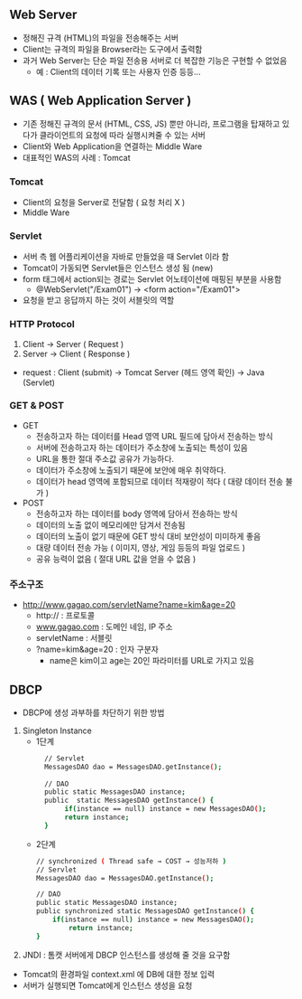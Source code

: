 ## Web Server
- 정해진 규격 (HTML)의 파일을 전송해주는 서버
- Client는 규격의 파일을 Browser라는 도구에서 출력함
- 과거 Web Server는 단순 파일 전송용 서버로 더 복잡한 기능은 구현할 수 없었음
    - 예 : Client의 데이터 기록 또는 사용자 인증 등등...

## WAS ( Web Application Server )
- 기존 정해진 규격의 문서 (HTML, CSS, JS) 뿐만 아니라, 프로그램을 탑재하고 있다가 클라이언트의 요청에 따라 실행시켜줄 수 있는 서버
- Client와 Web Application을 연결하는 Middle Ware
- 대표적인 WAS의 사례 : Tomcat

### Tomcat
- Client의 요청을 Server로 전달함 ( 요청 처리 X )
- Middle Ware

### Servlet
- 서버 측 웹 어플리케이션을 자바로 만들었을 때 Servlet 이라 함
- Tomcat이 가동되면 Servlet들은 인스턴스 생성 됨 (new)
- form 태그에서 action되는 경로는 Servlet 어노테이션에 매핑된 부분을 사용함
    - @WebServlet("/Exam01") → \<form action="/Exam01">
- 요청을 받고 응답까지 하는 것이 서블릿의 역할

### HTTP Protocol
1. Client → Server ( Request )
2. Server → Client ( Response )
- request : Client (submit) → Tomcat Server (헤드 영역 확인) → Java (Servlet)

### GET & POST
- GET
  - 전송하고자 하는 데이터를 Head 영역 URL 필드에 담아서 전송하는 방식
  - 서버에 전송하고자 하는 데이터가 주소창에 노출되는 특성이 있음
  - URL을 통한 절대 주소값 공유가 가능하다.
  - 데이터가 주소창에 노출되기 때문에 보안에 매우 취약하다.
  - 데이터가 head 영역에 포함되므로 데이터 적재량이 적다 ( 대량 데이터 전송 불가 )
- POST
  - 전송하고자 하는 데이터를 body 영역에 담아서 전송하는 방식
  - 데이터의 노출 없이 메모리에만 담겨서 전송됨
  - 데이터의 노출이 없기 때문에 GET 방식 대비 보안성이 미미하게 좋음
  - 대량 데이터 전송 가능 ( 이미지, 영상, 게임 등등의 파일 업로드 )
  - 공유 능력이 없음 ( 절대 URL 값을 얻을 수 없음 )


### 주소구조
- http://www.gagao.com/servletName?name=kim&age=20
  - http:// : 프로토콜
  - www.gagao.com : 도메인 네임, IP 주소
  - servletName : 서블릿
  - ?name=kim&age=20 : 인자 구분자
    - name은 kim이고 age는 20인 파라미터를 URL로 가지고 있음


## DBCP
- DBCP에 생성 과부하를 차단하기 위한 방법
1. Singleton Instance
   - 1단계
     ``` bash
       // Servlet
       MessagesDAO dao = MessagesDAO.getInstance();
       
       // DAO
       public static MessagesDAO instance;
       public  static MessagesDAO getInstance() {
            if(instance == null) instance = new MessagesDAO();
            return instance;
       }

   - 2단계
     ```bash
     // synchronized ( Thread safe → COST → 성능저하 )
     // Servlet
     MessagesDAO dao = MessagesDAO.getInstance();
  
     // DAO
     public static MessagesDAO instance;
     public synchronized static MessagesDAO getInstance() {
         if(instance == null) instance = new MessagesDAO();
             return instance;
     }

2. JNDI : 톰캣 서버에게 DBCP 인스턴스를 생성해 줄 것을 요구함
- Tomcat의 환경파일 context.xml <Resource>에 DB에 대한 정보 입력
- 서버가 실행되면 Tomcat에게 인스턴스 생성을 요청